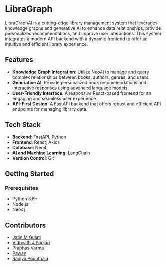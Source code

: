 # **LibraGraph**

LibraGraphAI is a cutting-edge library management system that leverages knowledge graphs and generative AI to enhance data relationships, provide personalized recommendations, and improve user interactions. This system integrates a modern API backend with a dynamic frontend to offer an intuitive and efficient library experience.

## **Features**

- **Knowledge Graph Integration**: Utilize Neo4j to manage and query complex relationships between books, authors, genres, and users.
- **Generative AI**: Provide personalized book recommendations and interactive responses using advanced language models.
- **User-Friendly Interface**: A responsive React-based frontend for an engaging and seamless user experience.
- **API-First Design**: A FastAPI backend that offers robust and efficient API endpoints for managing library data.

## **Tech Stack**

- **Backend**: FastAPI, Python
- **Frontend**: React, Axios
- **Database**: Neo4j
- **AI and Machine Learning**:  LangChain
- **Version Control**: Git

## **Getting Started**

### **Prerequisites**

- Python 3.6+
- Node.js
- Neo4j

## Contributors

- [Jatin M Gulati](https://github.com/JatinMGulati)
- [Vidhvath J Poojari](https://github.com/vidhvath28)
- [Prabhas Varma](https://github.com/PRABHAS-VARMA)
- [Pawan ](https://github.com/pawanomprakash)
- [Raniya Poonthala ](https://github.com/raniyaptla)



